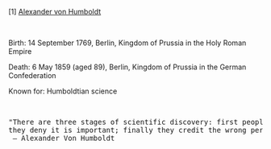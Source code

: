 <p>[1] <a href="https://en.wikipedia.org/wiki/Alexander_von_Humboldt">Alexander von Humboldt</a></p>
<p>&nbsp;</p>
<p>Birth: 14 September 1769, Berlin, Kingdom of Prussia in the Holy Roman Empire</p>
<p>Death: 6 May 1859 (aged 89), Berlin, Kingdom of Prussia in the German Confederation</p>
<p>Known for: Humboldtian science</p>
<p>&nbsp;</p>
<pre>"There are three stages of scientific discovery: first people deny it is true; then 
they deny it is important; finally they credit the wrong person."<br /> ― Alexander Von Humboldt</pre>
<p>&nbsp;</p>
<p>&nbsp;</p>
